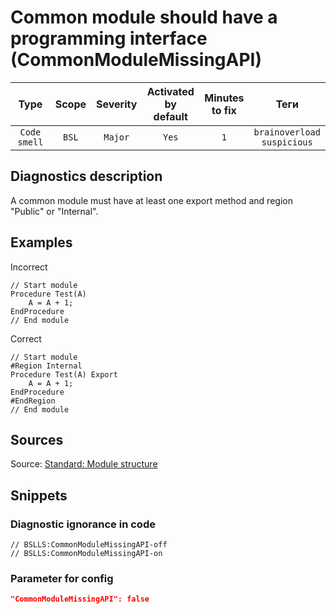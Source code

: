 # Common module should have a programming interface (CommonModuleMissingAPI)

|     Type     | Scope | Severity | Activated<br>by default | Minutes<br>to fix |                 Теги                  |
|:------------:|:-----:|:--------:|:-----------------------------:|:-----------------------:|:-------------------------------------:|
| `Code smell` | `BSL` | `Major`  |             `Yes`             |           `1`           | `brainoverload`<br>`suspicious` |

<!-- Блоки выше заполняются автоматически, не трогать -->
## Diagnostics description
<!-- Описание диагностики заполняется вручную. Необходимо понятным языком описать смысл и схему работу -->

A common module must have at least one export method and region "Public" or "Internal".

## Examples
<!-- В данном разделе приводятся примеры, на которые диагностика срабатывает, а также можно привести пример, как можно исправить ситуацию -->

Incorrect

```Bsl
// Start module
Procedure Test(A)
    A = A + 1;
EndProcedure
// End module
```

Correct

```Bsl
// Start module
#Region Internal
Procedure Test(A) Export
    A = A + 1;
EndProcedure
#EndRegion
// End module
```

## Sources
<!-- Необходимо указывать ссылки на все источники, из которых почерпнута информация для создания диагностики -->

Source: [Standard: Module structure](https://its.1c.ru/db/v8std#content:455:hdoc)

## Snippets

<!-- Блоки ниже заполняются автоматически, не трогать -->
### Diagnostic ignorance in code

```bsl
// BSLLS:CommonModuleMissingAPI-off
// BSLLS:CommonModuleMissingAPI-on
```

### Parameter for config

```json
"CommonModuleMissingAPI": false
```
